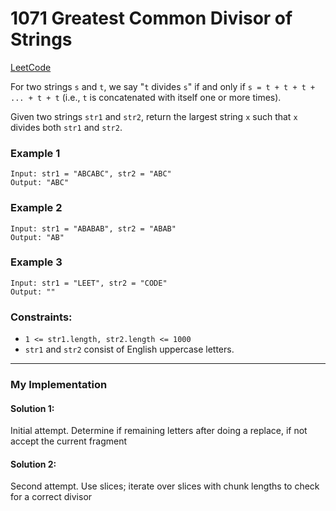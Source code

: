 # 1071 Greatest Common Divisor of Strings
[LeetCode](https://leetcode.com/problems/greatest-common-divisor-of-strings/)

For two strings `s` and `t`, we say "`t` divides `s`" if and only if `s = t + t + t + ... + t + t` (i.e., `t` is concatenated with itself one or more times).

Given two strings `str1` and `str2`, return the largest string `x` such that `x` divides both `str1` and `str2`.


### Example 1
```
Input: str1 = "ABCABC", str2 = "ABC"
Output: "ABC"
```

### Example 2
```
Input: str1 = "ABABAB", str2 = "ABAB"
Output: "AB"
```

### Example 3
```
Input: str1 = "LEET", str2 = "CODE"
Output: ""
```

### Constraints:
* `1 <= str1.length, str2.length <= 1000`
* `str1` and `str2` consist of English uppercase letters.


---
### My Implementation

#### Solution 1: 
Initial attempt.  Determine if remaining letters after doing a replace, if not accept the current fragment

#### Solution 2:
Second attempt.  Use slices; iterate over slices with chunk lengths to check for a correct divisor
